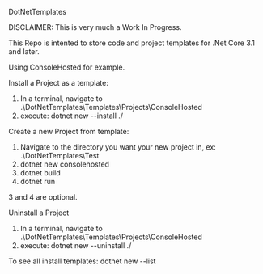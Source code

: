 DotNetTemplates

DISCLAIMER: This is very much a Work In Progress.

This Repo is intented to store code and project templates for .Net Core 3.1 and later.

Using ConsoleHosted for example.

Install a Project as a template:
1. In a terminal, navigate to .\DotNetTemplates\Templates\Projects\ConsoleHosted
2. execute: dotnet new --install ./

Create a new Project from template:
1. Navigate to the directory you want your new project in, ex: .\DotNetTemplates\Test
2. dotnet new consolehosted
3. dotnet build
4. dotnet run

3 and 4 are optional.

Uninstall a Project
1. In a terminal, navigate to .\DotNetTemplates\Templates\Projects\ConsoleHosted
2. execute: dotnet new --uninstall ./

To see all install templates:
dotnet new --list